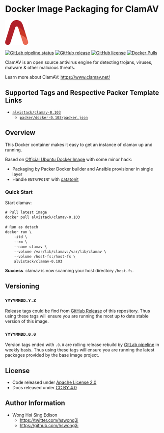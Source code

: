 # Docker Image Packaging for ClamAV

<img src="/alvistack.svg" width="75" alt="AlviStack">

[![GitLab pipeline status](https://img.shields.io/gitlab/pipeline/alvistack/docker-clamav/master)](https://gitlab.com/alvistack/docker-clamav/-/pipelines)
[![GitHub release](https://img.shields.io/github/release/alvistack/docker-clamav.svg)](https://github.com/alvistack/docker-clamav/releases)
[![GitHub license](https://img.shields.io/github/license/alvistack/docker-clamav.svg)](https://github.com/alvistack/docker-clamav/blob/master/LICENSE)
[![Docker Pulls](https://img.shields.io/docker/pulls/alvistack/clamav-0.103.svg)](https://hub.docker.com/r/alvistack/clamav-0.103)

ClamAV is an open source antivirus engine for detecting trojans, viruses, malware & other malicious threats.

Learn more about ClamAV: <https://www.clamav.net/>

## Supported Tags and Respective Packer Template Links

  - [`alvistack/clamav-0.103`](https://hub.docker.com/r/alvistack/clamav-0.103)
      - [`packer/docker-0.103/packer.json`](https://github.com/alvistack/docker-clamav/blob/master/packer/docker-0.103/packer.json)

## Overview

This Docker container makes it easy to get an instance of clamav up and running.

Based on [Official Ubuntu Docker Image](https://hub.docker.com/_/ubuntu/) with some minor hack:

  - Packaging by Packer Docker builder and Ansible provisioner in single layer
  - Handle `ENTRYPOINT` with [catatonit](https://github.com/openSUSE/catatonit)

### Quick Start

Start clamav:

    # Pull latest image
    docker pull alvistack/clamav-0.103
    
    # Run as detach
    docker run \
        -itd \
        --rm \
        --name clamav \
        --volume /var/lib/clamav:/var/lib/clamav \
        --volume /host-fs:/host-fs \
        alvistack/clamav-0.103

**Success**. clamav is now scanning your host directory `/host-fs`.

## Versioning

### `YYYYMMDD.Y.Z`

Release tags could be find from [GitHub Release](https://github.com/alvistack/docker-clamav/releases) of this repository. Thus using these tags will ensure you are running the most up to date stable version of this image.

### `YYYYMMDD.0.0`

Version tags ended with `.0.0` are rolling release rebuild by [GitLab pipeline](https://gitlab.com/alvistack/docker-clamav/-/pipelines) in weekly basis. Thus using these tags will ensure you are running the latest packages provided by the base image project.

## License

  - Code released under [Apache License 2.0](LICENSE)
  - Docs released under [CC BY 4.0](http://creativecommons.org/licenses/by/4.0/)

## Author Information

  - Wong Hoi Sing Edison
      - <https://twitter.com/hswong3i>
      - <https://github.com/hswong3i>
